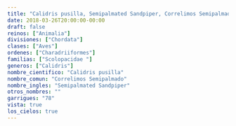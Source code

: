```yaml
---
title: "Calidris pusilla, Semipalmated Sandpiper, Correlimos Semipalmado"
date: 2018-03-26T20:00:00-00:00
draft: false
reinos: ["Animalia"]
divisiones: ["Chordata"]
clases: ["Aves"]
ordenes: ["Charadriiformes"]
familias: ["Scolopacidae "]
generos: ["Calidris"]
nombre_cientifico: "Calidris pusilla"
nombre_comun: "Correlimos Semipalmado"
nombre_ingles: "Semipalmated Sandpiper"
otros_nombres: ""
garrigues: "78"
vista: true
los_cielos: true
---
```

